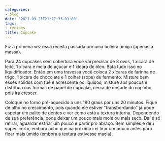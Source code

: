 ```yaml
---
categories:
- blog
date: '2021-09-25T21:17:33-03:00'
tags:
- recipes
title: Cupcake
---
```


Fiz a primeira vez essa receita passada por uma boleira amiga (apenas a massa).

Para 24 cupcakes sem cobertura você vai precisar de 3 ovos, 1 xícara de leite, 1 xícara e meia de açúcar e 1 xícara de óleo. Bata tudo isso no liquidificador. Então em uma travessa você coloca 2 xícaras de farinha de trigo, 1 xícara de chocolate e 1 colher (sopa) de fermento. Misture bem esses sólidos com fuê e acrescente os líquidos; misture aos poucos e distribua nas formas de papel de cupcake, cerca de metade do copinho, pois irá crescer.

Coloque no forno pré-aquecido a uns 180 graus por uns 20 minutos. Fique de olho no crescimento, pois quando ele estiver "transbordando" já pode espetar um palito de dentes e ver como está a textura interna. Dependendo de sua preferência, pode deixar um pouco mais mole ou mais seco. Daí é só retirar, aguardar esfriar um pouco e partir pro abraço. Bem simples e deu super-certo, embora acho que na próxima irei tirar um pouco antes para ficar mais úmido (embora a textura estivesse macia).
